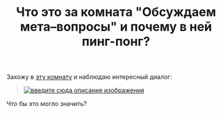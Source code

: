 ﻿---
title: "Что это за комната &quot;Обсуждаем мета–вопросы&quot; и почему в ней пинг-понг?"
se.owner.user_id: 337540
se.owner.display_name: "Victor says Reinstate Monica"
se.owner.link: "https://ru.meta.stackoverflow.com/users/337540/victor-says-reinstate-monica"
se.link: "https://ru.meta.stackoverflow.com/questions/10094/%d0%a7%d1%82%d0%be-%d1%8d%d1%82%d0%be-%d0%b7%d0%b0-%d0%ba%d0%be%d0%bc%d0%bd%d0%b0%d1%82%d0%b0-%d0%9e%d0%b1%d1%81%d1%83%d0%b6%d0%b4%d0%b0%d0%b5%d0%bc-%d0%bc%d0%b5%d1%82%d0%b0-%d0%b2%d0%be%d0%bf%d1%80%d0%be%d1%81%d1%8b-%d0%b8-%d0%bf%d0%be%d1%87%d0%b5%d0%bc%d1%83-%d0%b2-%d0%bd%d0%b5%d0%b9-%d0%bf%d0%b8%d0%bd%d0%b3-%d0%bf%d0%be%d0%bd%d0%b3"
se.question_id: 10094
se.post_type: question
se.score: 4
---
<p>Захожу в <a href="https://chat.stackexchange.com/rooms/22474/">эту комнату</a> и наблюдаю интересный диалог:</p>

<blockquote>
  <p><a href="https://i.stack.imgur.com/TaPit.png" rel="nofollow noreferrer"><img src="https://i.stack.imgur.com/TaPit.png" alt="введите сюда описание изображения"></a></p>
</blockquote>

<p>Что бы это могло значить?</p>
